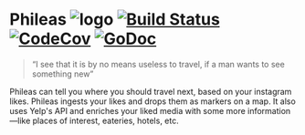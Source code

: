 # Phileas ![logo](http://i.imgur.com/7eY6CUs.png) [![Build Status](https://img.shields.io/travis/avadhutp/phileas/master.svg?style=flat)](https://travis-ci.org/avadhutp/phileas) [![CodeCov](https://img.shields.io/codecov/c/github/avadhutp/phileas.svg?style=flat)](https://codecov.io/github/avadhutp/phileas) [![GoDoc](https://godoc.org/github.com/avadhutp/phileas?status.png)](https://godoc.org/github.com/avadhutp/phileas)
 
> “I see that it is by no means useless to travel, if a man wants to see something new”

Phileas can tell you where you should travel next, based on your instagram likes. Phileas ingests your likes and drops them as markers on a map. It also uses Yelp's API and enriches your liked media with some more information—like places of interest, eateries, hotels, etc.